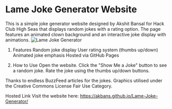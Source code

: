# Lame Joke Generator Website

This is a simple joke generator website designed by Akshit Bansal for Hack Club High Seas that displays random jokes with a rating option. The page features an animated clown background and an interactive joke display with animations.
![Lame Joke Generator](https://github.com/user-attachments/assets/612967ff-86fd-4623-b300-d14610755328)

1. Features
Random joke display
User rating system (thumbs up/down)
Animated joke emphasis
Hosted via GitHub Pages

2. How to Use
Open the website.
Click the "Show Me a Joke" button to see a random joke.
Rate the joke using the thumbs up/down buttons.

Thanks to endless BuzzFeed articles for the jokes. Graphics utilised under the Creative Commons License Fair Use Category.

Hosted Link
Visit the website here: https://akbans.github.io/Lame-Joke-Generator/
